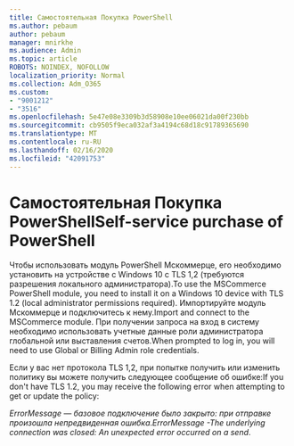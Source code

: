 ```yaml
---
title: Самостоятельная Покупка PowerShell
ms.author: pebaum
author: pebaum
manager: mnirkhe
ms.audience: Admin
ms.topic: article
ROBOTS: NOINDEX, NOFOLLOW
localization_priority: Normal
ms.collection: Adm_O365
ms.custom:
- "9001212"
- "3516"
ms.openlocfilehash: 5e47e08e3309b3d58908e10ee06021da00f230bb
ms.sourcegitcommit: cb9505f9eca032af3a4194c68d18c91789365690
ms.translationtype: MT
ms.contentlocale: ru-RU
ms.lasthandoff: 02/16/2020
ms.locfileid: "42091753"
---
```

# <a name="self-service-purchase-of-powershell"></a><span data-ttu-id="9d9b9-102">Самостоятельная Покупка PowerShell</span><span class="sxs-lookup"><span data-stu-id="9d9b9-102">Self-service purchase of PowerShell</span></span>

<span data-ttu-id="9d9b9-103">Чтобы использовать модуль PowerShell Мскоммерце, его необходимо установить на устройстве с Windows 10 с TLS 1,2 (требуются разрешения локального администратора).</span><span class="sxs-lookup"><span data-stu-id="9d9b9-103">To use the MSCommerce PowerShell module, you need to install it on a Windows 10 device with TLS 1.2 (local administrator permissions required).</span></span>  <span data-ttu-id="9d9b9-104">Импортируйте модуль Мскоммерце и подключитесь к нему.</span><span class="sxs-lookup"><span data-stu-id="9d9b9-104">Import and connect to the MSCommerce module.</span></span>  <span data-ttu-id="9d9b9-105">При получении запроса на вход в систему необходимо использовать учетные данные роли администратора глобальной или выставления счетов.</span><span class="sxs-lookup"><span data-stu-id="9d9b9-105">When prompted to log in, you will need to use Global or Billing Admin role credentials.</span></span>  

<span data-ttu-id="9d9b9-106">Если у вас нет протокола TLS 1,2, при попытке получить или изменить политику вы можете получить следующее сообщение об ошибке:</span><span class="sxs-lookup"><span data-stu-id="9d9b9-106">If you don't have TLS 1.2, you may receive the following error when attempting to get or update the policy:</span></span>

<span data-ttu-id="9d9b9-107">*ErrorMessage — базовое подключение было закрыто: при отправке произошла непредвиденная ошибка*.</span><span class="sxs-lookup"><span data-stu-id="9d9b9-107">*ErrorMessage -The underlying connection was closed: An unexpected error occurred on a send*.</span></span>



